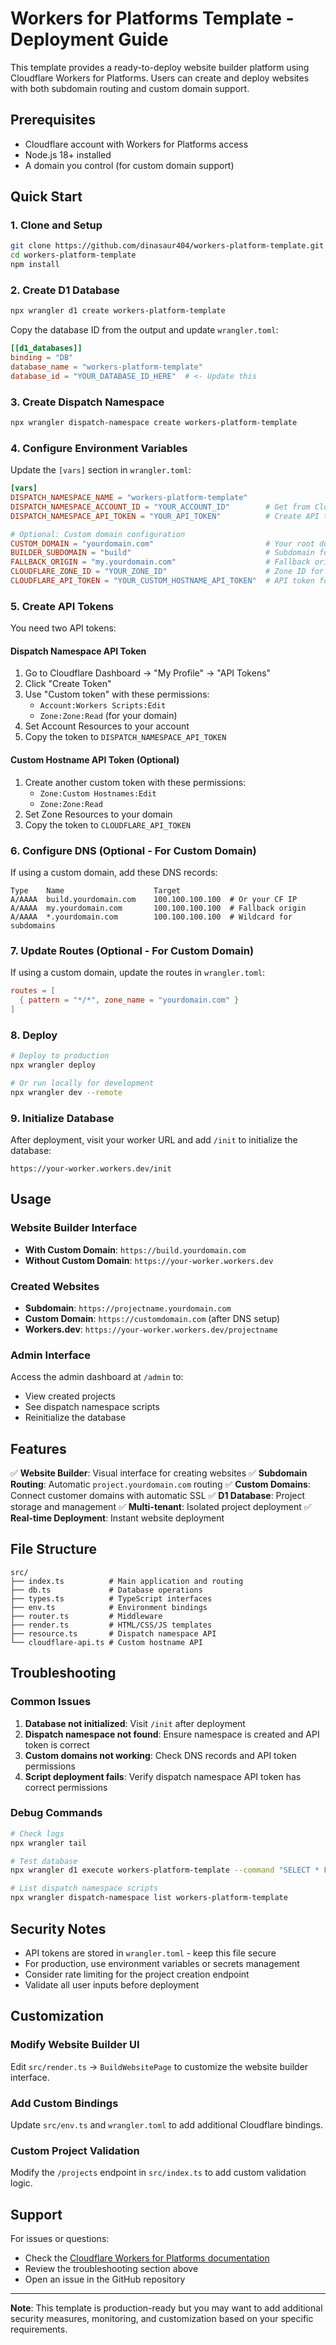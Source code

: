 # Workers for Platforms Template - Deployment Guide

This template provides a ready-to-deploy website builder platform using Cloudflare Workers for Platforms. Users can create and deploy websites with both subdomain routing and custom domain support.

## Prerequisites

- Cloudflare account with Workers for Platforms access
- Node.js 18+ installed
- A domain you control (for custom domain support)

## Quick Start

### 1. Clone and Setup

```bash
git clone https://github.com/dinasaur404/workers-platform-template.git
cd workers-platform-template
npm install
```

### 2. Create D1 Database

```bash
npx wrangler d1 create workers-platform-template
```

Copy the database ID from the output and update `wrangler.toml`:

```toml
[[d1_databases]]
binding = "DB"
database_name = "workers-platform-template"
database_id = "YOUR_DATABASE_ID_HERE"  # <- Update this
```

### 3. Create Dispatch Namespace

```bash
npx wrangler dispatch-namespace create workers-platform-template
```

### 4. Configure Environment Variables

Update the `[vars]` section in `wrangler.toml`:

```toml
[vars]
DISPATCH_NAMESPACE_NAME = "workers-platform-template"
DISPATCH_NAMESPACE_ACCOUNT_ID = "YOUR_ACCOUNT_ID"        # Get from Cloudflare dashboard
DISPATCH_NAMESPACE_API_TOKEN = "YOUR_API_TOKEN"          # Create API token (see below)

# Optional: Custom domain configuration
CUSTOM_DOMAIN = "yourdomain.com"                         # Your root domain
BUILDER_SUBDOMAIN = "build"                              # Subdomain for builder (build.yourdomain.com)
FALLBACK_ORIGIN = "my.yourdomain.com"                    # Fallback origin for custom hostnames
CLOUDFLARE_ZONE_ID = "YOUR_ZONE_ID"                      # Zone ID for custom hostname API
CLOUDFLARE_API_TOKEN = "YOUR_CUSTOM_HOSTNAME_API_TOKEN"  # API token for custom hostnames
```

### 5. Create API Tokens

You need two API tokens:

#### Dispatch Namespace API Token
1. Go to Cloudflare Dashboard → "My Profile" → "API Tokens"
2. Click "Create Token"
3. Use "Custom token" with these permissions:
   - `Account:Workers Scripts:Edit`
   - `Zone:Zone:Read` (for your domain)
4. Set Account Resources to your account
5. Copy the token to `DISPATCH_NAMESPACE_API_TOKEN`

#### Custom Hostname API Token (Optional)
1. Create another custom token with these permissions:
   - `Zone:Custom Hostnames:Edit`
   - `Zone:Zone:Read`
2. Set Zone Resources to your domain
3. Copy the token to `CLOUDFLARE_API_TOKEN`

### 6. Configure DNS (Optional - For Custom Domain)

If using a custom domain, add these DNS records:

```
Type    Name                    Target
A/AAAA  build.yourdomain.com    100.100.100.100  # Or your CF IP
A/AAAA  my.yourdomain.com       100.100.100.100  # Fallback origin
A/AAAA  *.yourdomain.com        100.100.100.100  # Wildcard for subdomains
```

### 7. Update Routes (Optional - For Custom Domain)

If using a custom domain, update the routes in `wrangler.toml`:

```toml
routes = [
  { pattern = "*/*", zone_name = "yourdomain.com" }
]
```

### 8. Deploy

```bash
# Deploy to production
npx wrangler deploy

# Or run locally for development
npx wrangler dev --remote
```

### 9. Initialize Database

After deployment, visit your worker URL and add `/init` to initialize the database:

```
https://your-worker.workers.dev/init
```

## Usage

### Website Builder Interface

- **With Custom Domain**: `https://build.yourdomain.com`
- **Without Custom Domain**: `https://your-worker.workers.dev`

### Created Websites

- **Subdomain**: `https://projectname.yourdomain.com`
- **Custom Domain**: `https://customdomain.com` (after DNS setup)
- **Workers.dev**: `https://your-worker.workers.dev/projectname`

### Admin Interface

Access the admin dashboard at `/admin` to:
- View created projects
- See dispatch namespace scripts
- Reinitialize the database

## Features

✅ **Website Builder**: Visual interface for creating websites
✅ **Subdomain Routing**: Automatic `project.yourdomain.com` routing
✅ **Custom Domains**: Connect customer domains with automatic SSL
✅ **D1 Database**: Project storage and management
✅ **Multi-tenant**: Isolated project deployment
✅ **Real-time Deployment**: Instant website deployment

## File Structure

```
src/
├── index.ts          # Main application and routing
├── db.ts             # Database operations
├── types.ts          # TypeScript interfaces
├── env.ts            # Environment bindings
├── router.ts         # Middleware
├── render.ts         # HTML/CSS/JS templates
├── resource.ts       # Dispatch namespace API
└── cloudflare-api.ts # Custom hostname API
```

## Troubleshooting

### Common Issues

1. **Database not initialized**: Visit `/init` after deployment
2. **Dispatch namespace not found**: Ensure namespace is created and API token is correct
3. **Custom domains not working**: Check DNS records and API token permissions
4. **Script deployment fails**: Verify dispatch namespace API token has correct permissions

### Debug Commands

```bash
# Check logs
npx wrangler tail

# Test database
npx wrangler d1 execute workers-platform-template --command "SELECT * FROM projects"

# List dispatch namespace scripts
npx wrangler dispatch-namespace list workers-platform-template
```

## Security Notes

- API tokens are stored in `wrangler.toml` - keep this file secure
- For production, use environment variables or secrets management
- Consider rate limiting for the project creation endpoint
- Validate all user inputs before deployment

## Customization

### Modify Website Builder UI
Edit `src/render.ts` → `BuildWebsitePage` to customize the website builder interface.

### Add Custom Bindings
Update `src/env.ts` and `wrangler.toml` to add additional Cloudflare bindings.

### Custom Project Validation
Modify the `/projects` endpoint in `src/index.ts` to add custom validation logic.

## Support

For issues or questions:
- Check the [Cloudflare Workers for Platforms documentation](https://developers.cloudflare.com/cloudflare-for-platforms/workers-for-platforms/)
- Review the troubleshooting section above
- Open an issue in the GitHub repository

---

**Note**: This template is production-ready but you may want to add additional security measures, monitoring, and customization based on your specific requirements.